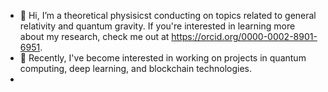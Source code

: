 - 👋 Hi, I’m a theoretical physisicst conducting on topics related to general relativity and quantum gravity. If you're interested in learning more about my research, check me out at https://orcid.org/0000-0002-8901-6951.
- 👀 Recently, I've become interested in working on projects in quantum computing, deep learning, and blockchain technologies.
- 
<!---
kman2949/kman2949 is a ✨ special ✨ repository because its `README.md` (this file) appears on your GitHub profile.
You can click the Preview link to take a look at your changes.
--->
